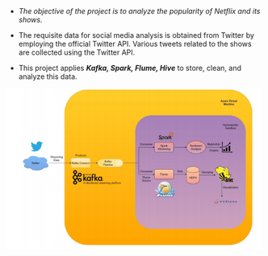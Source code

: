 ##
- _The  objective  of  the  project  is  to  analyze  the  popularity  of  Netflix  and  its  shows._

- The requisite  data  for social  media analysis is obtained  from Twitter  by  employing  the  official 
 Twitter API. Various tweets related to the shows are collected using the Twitter API. 
 
- This project applies **_Kafka, Spark, Flume, Hive_** to store, clean, and analyze this data.

![system_design.PNG](./system_design.PNG)

